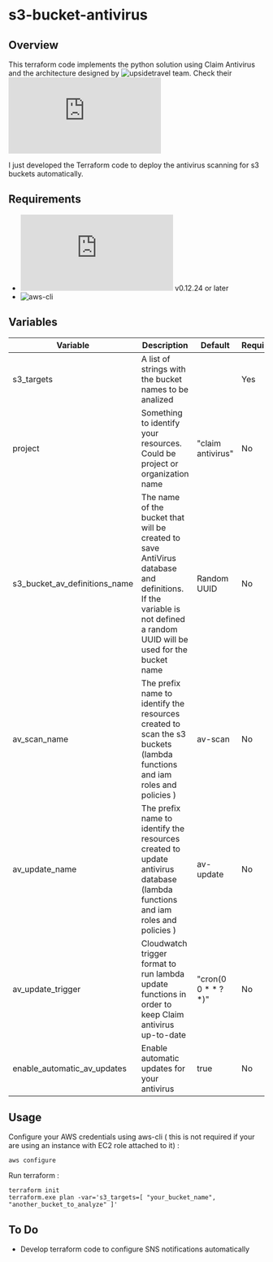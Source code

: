 # s3-bucket-antivirus
## Overview
This terraform code implements the python solution using Claim Antivirus and the architecture designed by ![upsidetravel team](https://github.com/upsidetravel). Check their ![documentation](https://github.com/upsidetravel/bucket-antivirus-function/blob/master/README.md)

I just developed the Terraform code to deploy the antivirus scanning for s3 buckets automatically.

## Requirements
- ![terraform](https://www.terraform.io/downloads.html) v0.12.24 or later
- ![aws-cli](https://aws.amazon.com/cli/)

## Variables
| Variable | Description | Default | Required |
| --- | --- | --- | --- |
| s3_targets | A list of strings with the bucket names to be analized |  | Yes |
| project | Something to identify your resources. Could be project or organization name | "claim antivirus" | No |
| s3_bucket_av_definitions_name | The name of the bucket that will be created to save AntiVirus database and definitions. If the variable is not defined a random UUID will be used for the bucket name | Random UUID | No |
| av_scan_name | The prefix name to identify the resources created to scan the s3 buckets (lambda functions and iam roles and policies ) | av-scan | No |
| av_update_name | The prefix name to identify the resources created to update antivirus database (lambda functions and iam roles and policies ) | av-update | No |
| av_update_trigger | Cloudwatch trigger format to run lambda update functions in order to keep Claim antivirus up-to-date | "cron(0 0 * * ? *)" | No |
| enable_automatic_av_updates | Enable automatic updates for your antivirus | true | No |

## Usage
Configure your AWS credentials using aws-cli ( this is not required if your are using an instance with EC2 role attached to it) :

```
aws configure
```

Run terraform :
```
terraform init
terraform.exe plan -var='s3_targets=[ "your_bucket_name", "another_bucket_to_analyze" ]' 
```

## To Do

- Develop terraform code to configure SNS notifications automatically

